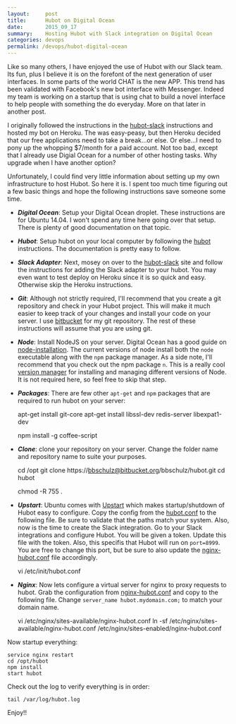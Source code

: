 ```yaml
---
layout:     post
title:      Hubot on Digital Ocean
date:       2015_09_17
summary:    Hosting Hubot with Slack integration on Digital Ocean
categories: devops
permalink: /devops/hubot-digital-ocean
---
```


Like so many others, I have enjoyed the use of Hubot with our Slack team.  Its fun, plus I believe it is on the forefont of the next generation of user interfaces.  In some parts of the world CHAT is the new APP.  This trend has been validated with Facebook's new bot interface with Messenger.  Indeed my team is working on a startup that is using chat to build a novel interface to help people with something the do everyday.  More on that later in another post.

I originally followed the instructions in the [hubot-slack] instructions and hosted my bot on Heroku.  The was easy-peasy, but then Heroku decided that our free applications need to take a break...or else.  Or else...I need to pony up the whopping $7/month for a paid account.  Not too bad, except that I already use Digial Ocean for a number of other hosting tasks.  Why upgrade when I have another option?

Unfortunately, I could find very little information about setting up my own infrastructure to host Hubot.  So here it is.  I spent too much time figuring out a few basic things and hope the following instructions save someone some time.


* **_Digital Ocean_**:  Setup your Digital Ocean droplet.  These instructions are for Ubuntu 14.04.  I won't spend any time here going over that setup.  There is plenty of good documentation on that topic.
* **_Hubot_**: Setup hubot on your local computer by following the [hubot] instructions.  The documentation is pretty easy to follow.
* **_Slack Adapter_**: Next, mosey on over to the [hubot-slack] site and follow the instructions for adding the Slack adapter to your hubot.  You may even want to test deploy on Heroku since it is so quick and easy.  Otherwise skip the Heroku instructions.
* **_Git_**: Although not strictly required, I'll recommend that you create a git repository and check in your Hubot project.  This will make it much easier to keep track of your changes and install your code on your server.  I use [bitbucket] for my git repository.  The rest of these instructions will assume that you are using git.
* **_Node_**: Install NodeJS on your server.  Digital Ocean has a good guide on [node-installation].  The current versions of node install both the `node` executable along with the `npm` package manager.  As a side note, I'll recommend that you check out the npm package `n`.  This is a really cool [version manager] for installing and managing different versions of Node.  It is not required here, so feel free to skip that step.
* **_Packages_**: There are few other `apt-get` and `npm` packages that are required to run hubot on your server:

    apt-get install git-core
    apt-get install libssl-dev redis-server libexpat1-dev

    npm install -g coffee-script

* **_Clone_**: clone your repository on your server.  Change the folder name and repository name to suite your purposes.

    cd /opt
    git clone https://bbschulz@bitbucket.org/bbschulz/hubot.git
    cd hubot

    chmod -R 755 .

* **_Upstart_**: Ubuntu comes with [Upstart] which makes startup/shutdown of Hubot easy to configure.  Copy the config from the [hubot.conf] to the following file.  Be sure to validate that the paths match your system.  Also, now is the time to create the Slack integration.  Go to your Slack integrations and configure Hubot.  You will be given a token.  Update this file with the token.  Also, this specifis that Hubot will run on `port=8999`.  You are free to change this port, but be sure to also update the [nginx-hubot.conf] file accordingly.

    vi /etc/init/hubot.conf

* **_Nginx_**: Now lets configure a virtual server for nginx to proxy requests to hubot.  Grab the configuration from [nginx-hubot.conf] and copy to the following file.  Change `server_name hubot.mydomain.com;` to match your domain name.

    vi /etc/nginx/sites-available/nginx-hubot.conf
    ln -sf /etc/nginx/sites-available/nginx-hubot.conf /etc/nginx/sites-enabled/nginx-hubot.conf

Now startup everything:

    service nginx restart
    cd /opt/hubot
    npm install
    start hubot

Check out the log to verify everything is in order:

    tail /var/log/hubot.log

Enjoy!!


[hubot-slack]: https://github.com/slackhq/hubot-slack
[hubot]: https://hubot.github.com/docs/
[node-installation]: https://www.digitalocean.com/community/tutorials/how-to-install-node-js-on-an-ubuntu-14-04-server
[version manager]: https://www.npmjs.com/package/n
[bitbucket]: https://bitbucket.org/
[Upstart]: http://upstart.ubuntu.com/
[gist]: https://gist.github.com/lookingcloudy/c05d2239d97f46f608b6
[hubot.conf]: https://gist.github.com/lookingcloudy/c05d2239d97f46f608b6#file-hubot-conf
[nginx-hubot.conf]: https://gist.github.com/lookingcloudy/c05d2239d97f46f608b6#file-nginx-hubot-conf

